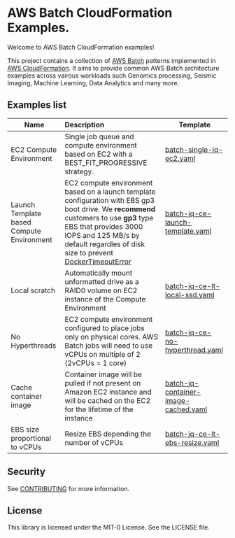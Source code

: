 # AWS Batch CloudFormation Examples.

Welcome to AWS Batch CloudFormation examples!

This project contains a collection of [AWS Batch](<https://docs.aws.amazon.com/batch/latest/userguide/what-is-batch.html>) patterns implemented in [AWS CloudFormation](<https://docs.aws.amazon.com/AWSCloudFormation/latest/UserGuide/Welcome.html>).
It aims to provide common AWS Batch architecture examples across vairous workloads such Genomics processing, Seismic Imaging, Machine Learning, Data Analytics and many more.

## Examples list

| **Name**                                  | **Description**                                                                                                                                                                                                                                                                                                       | **Template**                                                                             |
| ----------------------------------------- | :-------------------------------------------------------------------------------------------------------------------------------------------------------------------------------------------------------------------------------------------------------------------------------------------------------------------- | ---------------------------------------------------------------------------------------- |
| EC2 Compute Environment                   | Single job queue and compute environment based on EC2 with a BEST\_FIT\_PROGRESSIVE strategy.                                                                                                                                                                                                                         | [batch-single-jq-ec2.yaml](<templates/batch-single-jq-ec2.yaml>)                         |
| Launch Template based Compute Environment | EC2 compute environment based on a launch template configuration with EBS gp3 boot drive. We **recommend** customers to use **gp3** type EBS that provides 3000 IOPS and 125 MB/s by default regardles of disk size to prevent [DockerTimeoutError](<https://repost.aws/knowledge-center/batch-docker-timeout-error>) | [batch-jq-ce-launch-template.yaml](<templates/batch-jq-ce-launch-template.yaml>)         |
| Local scratch                             | Automatically mount unformatted drive as a RAID0 volume on EC2 instance of the Compute Environment                                                                                                                                                                                                                    | [batch-jq-ce-lt-local-ssd.yaml](<templates/batch-jq-ce-lt-local-ssd.yaml>)               |
| No Hyperthreads                           | EC2 compute environment configured to place jobs only on physical cores. AWS Batch jobs will need to use vCPUs on multiple of 2 (2vCPUs = 1 core)                                                                                                                                                                     | [batch-jq-ce-no-hyperthread.yaml](<templates/batch-jq-ce-no-hyperthread.yaml>)           |
| Cache container image                     | Container image will be pulled if not present on Amazon EC2 instance and will be cached on the EC2 for the lifetime of the instance                                                                                                                                                                                   | [batch-jq-container-image-cached.yaml](<templates/batch-jq-container-image-cached.yaml>) |
| EBS size proportional to vCPUs            | Resize EBS depending the number of vCPUs                                                                                                                                                                                                                                                                              | [batch-jq-ce-lt-ebs-resize.yaml](<templates/batch-jq-ce-lt-ebs-resize.yaml>)             |

## Security

See [CONTRIBUTING](<CONTRIBUTING.md#security-issue-notifications>) for more information.

## License

This library is licensed under the MIT-0 License. See the LICENSE file.
